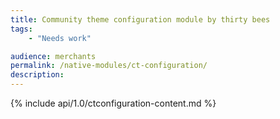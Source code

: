 ```yaml
---
title: Community theme configuration module by thirty bees
tags:
    - "Needs work"

audience: merchants
permalink: /native-modules/ct-configuration/
description:
---
```


{% include api/1.0/ctconfiguration-content.md %}